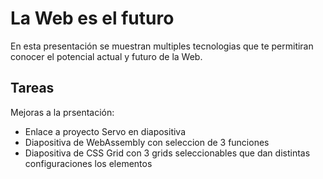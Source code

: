 # La Web es el futuro

En esta presentación se muestran multiples tecnologias que te permitiran conocer el potencial actual y futuro de la Web.

## Tareas

Mejoras a la prsentación:

- Enlace a proyecto Servo en diapositiva
- Diapositiva de WebAssembly con seleccion de 3 funciones
- Diapositiva de CSS Grid con 3 grids seleccionables que dan distintas configuraciones los elementos
